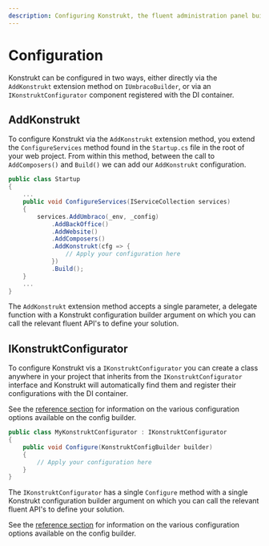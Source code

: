 ```yaml
---
description: Configuring Konstrukt, the fluent administration panel builder for Umbraco.
---
```


# Configuration

Konstrukt can be configured in two ways, either directly via the `AddKonstrukt` extension method on `IUmbracoBuilder`, or via an `IKonstruktConfigurator` component registered with the DI container.

## AddKonstrukt

To configure Konstrukt via the `AddKonstrukt` extension method, you extend the `ConfigureServices` method found in the `Startup.cs` file in the root of your web project. From within this method, between the call to `AddComposers()` and `Build()` we can add our `AddKonstrukt` configuration.

```csharp
public class Startup
{
    ...
    public void ConfigureServices(IServiceCollection services)
    {
        services.AddUmbraco(_env, _config)
            .AddBackOffice()
            .AddWebsite()
            .AddComposers()
            .AddKonstrukt(cfg => {
                // Apply your configuration here
            })
            .Build();
    }
    ...
}

```

The `AddKonstrukt` extension method accepts a single parameter, a delegate function with a Konstrukt configuration builder argument on which you can call the relevant fluent API's to define your solution.

## IKonstruktConfigurator

To configure Konstrukt vis a `IKonstruktConfigurator` you can create a class anywhere in your project that inherits from the `IKonstruktConfigurator` interface and Konstrukt will automatically find them and register their configurations with the DI container.

See the [reference section](../reference/conventions.md) for information on the various configuration options available on the config builder.

```csharp
public class MyKonstruktConfigurator : IKonstruktConfigurator
{
    public void Configure(KonstruktConfigBuilder builder)
    {
        // Apply your configuration here
    }
}
```

The `IKonstruktConfigurator` has a single `Configure` method with a single Konstrukt configuration builder argument on which you can call the relevant fluent API's to define your solution.

See the [reference section](../reference/conventions.md) for information on the various configuration options available on the config builder.

